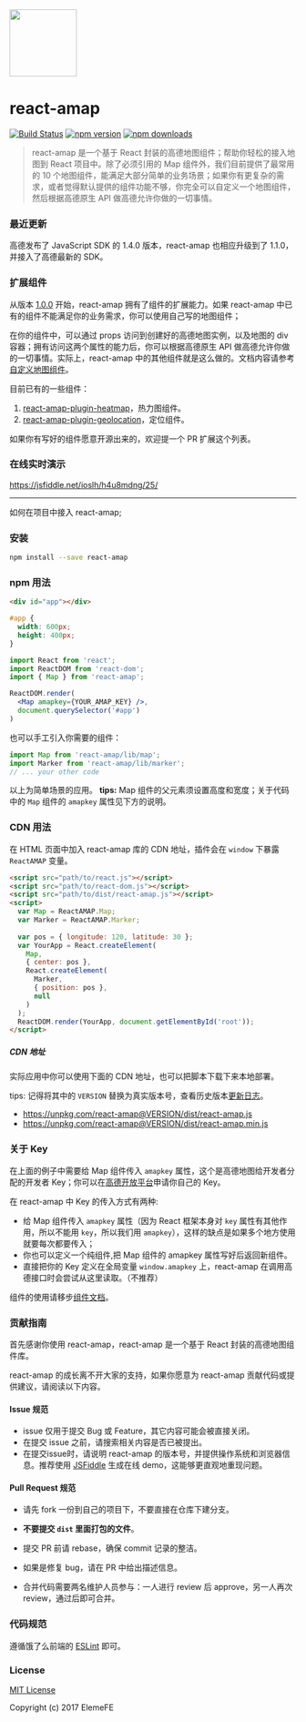 <img src="https://cloud.githubusercontent.com/assets/3898898/23833571/e5c7ae68-0782-11e7-8590-cecf4f3c969f.png" width="118" height="118" />

# react-amap

[![Build Status](https://travis-ci.org/ElemeFE/react-amap.svg?branch=master)](https://travis-ci.org/ElemeFE/react-amap)
[![npm version](https://badge.fury.io/js/react-amap.svg?_t=20170411)](https://www.npmjs.com/package/react-amap)
[![npm downloads](https://img.shields.io/npm/dm/react-amap.svg)](https://www.npmjs.com/package/react-amap)

> react-amap 是一个基于 React 封装的高德地图组件；帮助你轻松的接入地图到 React 项目中。除了必须引用的 Map 组件外，我们目前提供了最常用的 10 个地图组件，能满足大部分简单的业务场景；如果你有更复杂的需求，或者觉得默认提供的组件功能不够，你完全可以自定义一个地图组件，然后根据高德原生 API 做高德允许你做的一切事情。

### 最近更新

高德发布了 JavaScript SDK 的 1.4.0 版本，react-amap 也相应升级到了 1.1.0，并接入了高德最新的 SDK。

### 扩展组件

从版本 [1.0.0](https://www.npmjs.com/package/react-amap) 开始，react-amap 拥有了组件的扩展能力。如果 react-amap 中已有的组件不能满足你的业务需求，你可以使用自己写的地图组件；

在你的组件中，可以通过 props 访问到创建好的高德地图实例，以及地图的 div 容器；拥有访问这两个属性的能力后，你可以根据高德原生 API 做高德允许你做的一切事情。实际上，react-amap 中的其他组件就是这么做的。文档内容请参考[自定义地图组件](https://elemefe.github.io/react-amap/articles/extend)。

目前已有的一些组件：

1. [react-amap-plugin-heatmap](https://www.npmjs.com/package/react-amap-plugin-heatmap)，热力图组件。
2. [react-amap-plugin-geolocation](https://www.npmjs.com/package/react-amap-plugin-geolocation)，定位组件。

如果你有写好的组件愿意开源出来的，欢迎提一个 PR 扩展这个列表。

### 在线实时演示

https://jsfiddle.net/ioslh/h4u8mdng/25/

---

如何在项目中接入 react-amap;

### 安装
```sh
npm install --save react-amap
```

### npm 用法

```html
<div id="app"></div>
```

```css
#app {
  width: 600px;
  height: 400px;
}
```

```jsx
import React from 'react';
import ReactDOM from 'react-dom';
import { Map } from 'react-amap';

ReactDOM.render(
  <Map amapkey={YOUR_AMAP_KEY} />,
  document.querySelector('#app')
)
```

也可以手工引入你需要的组件：

 ```jsx   
import Map from 'react-amap/lib/map';
import Marker from 'react-amap/lib/marker';
// ... your other code
 ```

以上为简单场景的应用。
**tips:** Map 组件的父元素须设置高度和宽度；关于代码中的 `Map` 组件的 `amapkey` 属性见下方的说明。


### CDN 用法

在 HTML 页面中加入 react-amap 库的 CDN 地址，插件会在 `window` 下暴露 `ReactAMAP` 变量。

```html
<script src="path/to/react.js"></script>
<script src="path/to/react-dom.js"></script>
<script src="path/to/dist/react-amap.js"></script>
<script>
  var Map = ReactAMAP.Map;
  var Marker = ReactAMAP.Marker;
  
  var pos = { longitude: 120, latitude: 30 };
  var YourApp = React.createElement(
    Map,
    { center: pos },
    React.createElement(
      Marker,
      { position: pos },
      null
    )
  );
  ReactDOM.render(YourApp, document.getElementById('root'));
</script>
```

##### CDN 地址

实际应用中你可以使用下面的 CDN 地址，也可以把脚本下载下来本地部署。

tips: 记得将其中的 `VERSION` 替换为真实版本号，查看历史版本[更新日志](https://elemefe.github.io/react-amap/articles/changelog)。

+ https://unpkg.com/react-amap@VERSION/dist/react-amap.js
+ https://unpkg.com/react-amap@VERSION/dist/react-amap.min.js

### 关于 Key

在上面的例子中需要给 Map 组件传入 `amapkey` 属性，这个是高德地图给开发者分配的开发者 Key；你可以在[高德开放平台](http://lbs.amap.com/faq/account/key/67)申请你自己的 Key。

在 react-amap 中 Key 的传入方式有两种:

+ 给 Map 组件传入 `amapkey` 属性（因为 React 框架本身对 `key` 属性有其他作用，所以不能用 `key`，所以我们用 `amapkey`），这样的缺点是如果多个地方使用就要每次都要传入；
+ 你也可以定义一个纯组件,把 Map 组件的 amapkey 属性写好后返回新组件。
+ 直接把你的 Key 定义在全局变量 `window.amapkey` 上，react-amap 在调用高德接口时会尝试从这里读取。（不推荐）

组件的使用请移步[组件文档](https://elemefe.github.io/react-amap/components/about)。

### 贡献指南

首先感谢你使用 react-amap，react-amap 是一个基于 React 封装的高德地图组件库。

react-amap 的成长离不开大家的支持，如果你愿意为 react-amap 贡献代码或提供建议，请阅读以下内容。

#### Issue 规范

- issue 仅用于提交 Bug 或 Feature，其它内容可能会被直接关闭。
- 在提交 issue 之前，请搜索相关内容是否已被提出。
- 在提交issue时，请说明 react-amap 的版本号，并提供操作系统和浏览器信息。推荐使用 [JSFiddle](https://jsfiddle.net/ioslh/mxc0h16p/5/) 生成在线 demo，这能够更直观地重现问题。

#### Pull Request 规范

- 请先 fork 一份到自己的项目下，不要直接在仓库下建分支。

- **不要提交 `dist` 里面打包的文件**。

- 提交 PR 前请 rebase，确保 commit 记录的整洁。

- 如果是修复 bug，请在 PR 中给出描述信息。

- 合并代码需要两名维护人员参与：一人进行 review 后 approve，另一人再次 review，通过后即可合并。

### 代码规范

遵循饿了么前端的 [ESLint](https://github.com/ElemeFE/eslint-config-elemefe) 即可。

### License

[MIT License](https://github.com/ElemeFE/react-amap/blob/master/COPYING)

Copyright (c) 2017 ElemeFE
